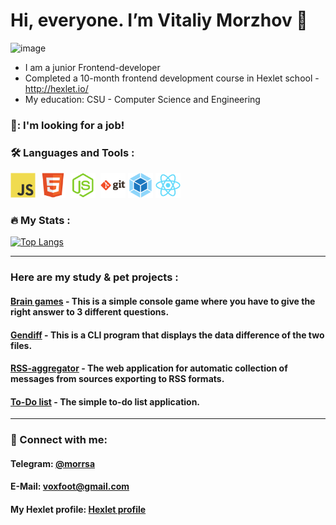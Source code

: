 <h1>Hi, everyone. I’m Vitaliy Morzhov 👋</h1>
<div>
  
  ![image](https://www.codewars.com/users/morrsa/badges/small)
  - I am a junior Frontend-developer
  - Completed a 10-month frontend development course in Hexlet school - http://hexlet.io/
  - My education: CSU - Computer Science and Engineering
</div>

### 🔭: I'm looking for a job! 

### :hammer_and_wrench: Languages and Tools :
<div>
  <img src="https://github.com/devicons/devicon/blob/master/icons/javascript/javascript-original.svg" title="JavaScript" alt="JavaScript" width="40" 
  <img src="https://github.com/devicons/devicon/blob/master/icons/css3/css3-plain-wordmark.svg"  title="CSS3" alt="CSS" width="40" height="40"/>&nbsp;
  <img src="https://github.com/devicons/devicon/blob/master/icons/html5/html5-original.svg" title="HTML5" alt="HTML" width="40" height="40"/>&nbsp;
  <img src="https://github.com/devicons/devicon/blob/master/icons/nodejs/nodejs-original.svg" title="NodeJS" alt="NodeJS" width="40" height="40"/>&nbsp;
  <img src="https://github.com/devicons/devicon/blob/master/icons/git/git-original-wordmark.svg" title="Git" **alt="Git" width="40" height="40"/>
  <img src="https://github.com/devicons/devicon/blob/master/icons/webpack/webpack-original.svg" title="Webpack width="40" height="40"/>
  <img src="https://github.com/devicons/devicon/blob/master/icons/react/react-original.svg" title="React width="40" height="40"/>
</div>

### :fire: My Stats :
[![Top Langs](https://github-readme-stats.vercel.app/api/top-langs/?username=Vox1oot&layout=compact&theme=vision-friendly-dark)](https://github.com/anuraghazra/github-readme-stats)

____

### Here are my study & pet projects :
<div>
  <h4><a href=https://github.com/Vox1oot/frontend-project-lvl1>Brain games</a>
  - This is a simple console game where you have to give the right answer to 3 different questions.
  </h4>
  <h4>
  <a href=https://github.com/Vox1oot/frontend-project-lvl2>Gendiff</a>
  - This is a CLI program that displays the data difference of the two files.
  </h4>
  <h4>
  <a href=https://github.com/Vox1oot/frontend-project-lvl3>RSS-aggregator</a>
  - The web application for automatic collection of messages from sources exporting to RSS formats.
  </h4>
    <h4>
    <a href=https://github.com/Vox1oot/todo>To-Do list</a>
  - The simple to-do list application.
  </h4>
</div>

____
<div>
  <h3>🤝 Connect with me:</h3>
  <h4>Telegram: <a href=https://t.me/morrsa>@morrsa</a></h4>                                                                                                           
  <h4>E-Mail: <a href="mailto:voxfoot@gmail.com">voxfoot@gmail.com</a></h4>                                                                                                       
  <h4>My Hexlet profile: <a href=https://ru.hexlet.io/u/morsa>Hexlet profile</a></h4>
</div>
<!---
Vox1oot/Vox1oot is a ✨ special ✨ repository because its `README.md` (this file) appears on your GitHub profile.
You can click the Preview link to take a look at your changes.
--->
